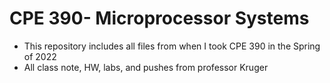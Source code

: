 # CPE 390- Microprocessor Systems
* This repository includes all files from when I took CPE 390 in the Spring of 2022
* All class note, HW, labs, and pushes from professor Kruger

